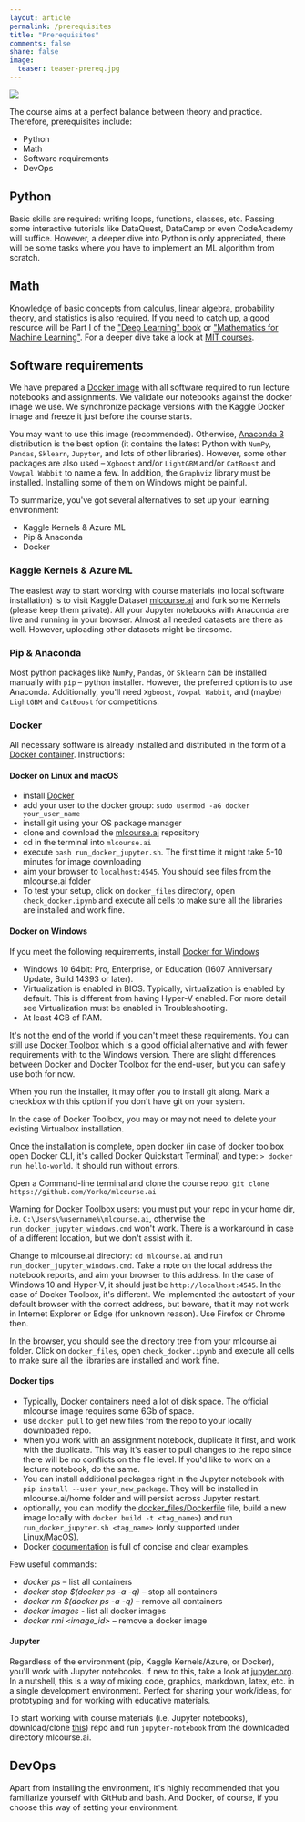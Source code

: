 ```yaml
---
layout: article
permalink: /prerequisites
title: "Prerequisites"
comments: false
share: false
image:
  teaser: teaser-prereq.jpg
---
```


<img src='../images/teaser-prereq.jpg'>

The course aims at a perfect balance between theory and practice. Therefore, prerequisites include:
 - Python
 - Math
 - Software requirements
 - DevOps

## Python
Basic skills are required: writing loops, functions, classes, etc. Passing some interactive tutorials like DataQuest, DataCamp or even CodeAcademy will suffice. However, a deeper dive into Python is only appreciated, there will be some tasks where you have to implement an ML algorithm from scratch.

## Math
Knowledge of basic concepts from calculus, linear algebra, probability theory, and statistics is also required. If you need to catch up, a good resource will be Part I of the ["Deep Learning" book](http://www.deeplearningbook.org/) or ["Mathematics for Machine Learning"](https://mml-book.github.io/). For a deeper dive take a look at [MIT courses](https://ocw.mit.edu/courses/mathematics/).

## Software requirements
We have prepared a [Docker image](https://cloud.docker.com/u/festline/repository/docker/festline/mlcourse_ai) with all software required to run lecture notebooks and assignments. We validate our notebooks against the docker image we use. We synchronize package versions with the Kaggle Docker image and freeze it just before the course starts.

You may want to use this image (recommended). Otherwise, [Anaconda 3](https://www.anaconda.com/download/) distribution is the best option (it contains the latest Python with `NumPy`, `Pandas`, `Sklearn`, `Jupyter`, and lots of other libraries). However, some other packages are also used – `Xgboost` and/or `LightGBM` and/or `CatBoost` and `Vowpal Wabbit` to name a few. In addition, the `Graphviz` library must be installed. Installing some of them on Windows might be painful.

To summarize, you've got several alternatives to set up your learning environment:
 - Kaggle Kernels & Azure ML
 - Pip & Anaconda
 - Docker

### Kaggle Kernels & Azure ML
The easiest way to start working with course materials (no local software installation) is to visit Kaggle Dataset [mlcourse.ai](https://www.kaggle.com/kashnitsky/mlcourse) and fork some Kernels (please keep them private). All your Jupyter notebooks with Anaconda are live and running in your browser. Almost all needed datasets are there as well. However, uploading other datasets might be tiresome. 

### Pip & Anaconda
Most python packages like `NumPy`, `Pandas`, or  `Sklearn` can be installed manually with `pip` – python installer. However, the preferred option is to use Anaconda. Additionally, you'll need `Xgboost`, `Vowpal Wabbit`, and (maybe) `LightGBM` and `CatBoost` for competitions. 

### Docker
All necessary software is already installed and distributed in the form of a [Docker container](https://cloud.docker.com/u/festline/repository/docker/festline/mlcourse_ai). Instructions:

#### Docker on Linux and macOS
 - install [Docker](https://docs.docker.com/engine/installation/)
 - add your user to the docker group: `sudo usermod -aG docker your_user_name`
 - install git using your OS package manager
 - clone and download the [mlcourse.ai](https://github.com/Yorko/mlcourse.ai) repository
 - cd in the terminal into `mlcourse.ai`
 - execute `bash run_docker_jupyter.sh`. The first time it might take 5-10 minutes for image downloading
 - aim your browser to `localhost:4545`. You should see files from the mlcourse.ai folder
 - To test your setup, click on `docker_files` directory, open `check_docker.ipynb` and  execute all cells to make sure all the libraries are installed and work fine.

#### Docker on Windows

If you meet the following requirements, install [Docker for Windows](https://docs.docker.com/docker-for-windows/install/)

 - Windows 10 64bit: Pro, Enterprise, or Education (1607 Anniversary Update, Build 14393 or later).
 - Virtualization is enabled in BIOS. Typically, virtualization is enabled by default. This is different from having Hyper-V enabled. For    more detail see Virtualization must be enabled in Troubleshooting.
 - At least 4GB of RAM.

It's not the end of the world if you can't meet these requirements. 
You can still use [Docker Toolbox](https://docs.docker.com/toolbox/overview) which is a good official alternative and with fewer requirements with to the Windows version. There are slight differences between Docker and Docker Toolbox for the end-user, but you can safely use both for now. 

When you run the installer, it may offer you to install git along. Mark a checkbox with this option if you don't have git on your system.

In the case of Docker Toolbox, you may or may not need to delete your existing Virtualbox installation.

Once the installation is complete, open docker (in case of docker toolbox open Docker CLI, it's called Docker Quickstart Terminal) and type: `> docker run hello-world`. It should run without errors.

Open a Command-line terminal and clone the course repo: `git clone https://github.com/Yorko/mlcourse.ai`

Warning for Docker Toolbox users: you must put your repo in your home dir, i.e. `C:\Users\%username%\mlcourse.ai`, otherwise the `run_docker_jupyter_windows.cmd` won't work. There is a workaround in case of a different location, but we don't assist with it.

Change to mlcourse.ai directory: `cd mlcourse.ai` and run `run_docker_jupyter_windows.cmd`. Take a note on the local address the notebook reports, and aim your browser to this address. In the case of Windows 10 and Hyper-V, it should just be `http://localhost:4545`. In the case of Docker Toolbox, it's different. We implemented the autostart of your default browser with the correct address, but beware, that it may not work in Internet Explorer or Edge (for unknown reason). Use Firefox or Chrome then.

In the browser, you should see the directory tree from your mlcourse.ai folder. Click on `docker_files`, open `check_docker.ipynb` and execute all cells to make sure all the libraries are installed and work fine.
 
#### Docker tips
- Typically, Docker containers need a lot of disk space. The official mlcourse image requires some 6Gb of space.
- use `docker pull` to get new files from the repo to your locally downloaded repo.
- when you work with an assignment notebook, duplicate it first, and work with the duplicate. This way it's easier to pull changes to the repo since there will be no conflicts on the file level. If you'd like to work on a lecture notebook, do the same.
- You can install additional packages right in the Jupyter notebook with `pip install --user your_new_package`. They will be installed in mlcourse.ai/home folder and will persist across Jupyter restart.
- optionally, you can modify the [docker_files/Dockerfile](https://github.com/Yorko/mlcourse.ai/blob/master/docker_files/Dockerfile) file, build a new image locally with `docker build -t <tag_name>`) and run `run_docker_jupyter.sh <tag_name>` (only supported under Linux/MacOS).
- Docker [documentation](https://docs.docker.com/engine/getstarted/) is full of concise and clear examples. 

Few useful commands:

- *docker ps* – list all containers
- *docker stop $(docker ps -a -q)* – stop all containers
- *docker rm $(docker ps -a -q)* – remove all containers
- *docker images* - list all docker images
- *docker rmi \<image_id\>* – remove a docker image


#### Jupyter
Regardless of the environment (pip, Kaggle Kernels/Azure, or Docker), you'll work with Jupyter notebooks. If new to this, take a look at [jupyter.org](http://jupyter.org/). In a nutshell, this is a way of mixing code, graphics, markdown, latex, etc. in a single development environment. Perfect for sharing your work/ideas, for prototyping and for working with educative materials. 

To start working with course materials (i.e. Jupyter notebooks), download/clone [this](https://github.com/Yorko/mlcourse.ai)) repo and run `jupyter-notebook` from the downloaded directory mlcourse.ai.

## DevOps
Apart from installing the environment, it's highly recommended that you familiarize yourself with GitHub and bash. And Docker, of course, if you choose this way of setting your environment.

